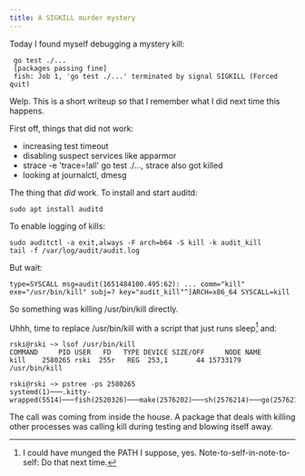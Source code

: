 ```yaml
---
title: A SIGKILL murder mystery
---
```



Today I found myself debugging a mystery kill:

     go test ./...
     [packages passing fine]
     fish: Job 1, 'go test ./...' terminated by signal SIGKILL (Forced quit)

Welp. This is a short writeup so that I remember what I did next time this happens.

First off, things that did not work:

- increasing test timeout
- disabling suspect services like apparmor
- strace -e 'trace=!all' go test ./..., strace also got killed
- looking at journalctl, dmesg

The thing that _did_ work. To install and start auditd:

    sudo apt install auditd


To enable logging of kills:

    sudo auditctl -a exit,always -F arch=b64 -S kill -k audit_kill
    tail -f /var/log/audit/audit.log

But wait:

    type=SYSCALL msg=audit(1651484100.495:62): ... comm="kill" exe="/usr/bin/kill" subj=? key="audit_kill"^]ARCH=x86_64 SYSCALL=kill

So something was killing /usr/bin/kill directly.

Uhhh, time to replace /usr/bin/kill with a script that just runs sleep[^1] and:


    rski@rski ~> lsof /usr/bin/kill
    COMMAND     PID USER   FD   TYPE DEVICE SIZE/OFF     NODE NAME
    kill    2580265 rski  255r   REG  253,1       44 15733179 /usr/bin/kill

    rski@rski ~> pstree -ps 2580265
    systemd(1)───.kitty-wrapped(5514)───fish(2520326)───make(2576202)───sh(2576214)───go(2576215)───somepackage.test(2580252)───kill(2580265)───sleep(2580266)

The call was coming from inside the house. A package that deals with killing other processes was calling kill during testing and blowing itself away.

[^1]: I could have munged the PATH I suppose, yes. Note-to-self-in-note-to-self: Do that next time.
